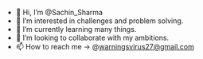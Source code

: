 - 👋 Hi, I’m @Sachin_Sharma
- 👀 I’m interested in challenges and problem solving.
- 🌱 I’m currently learning many things.
- 💞️ I’m looking to collaborate with my ambitions.
- 📫 How to reach me -> @warningsvirus27@gmail.com

<!---
Warningsvirus27/Warningsvirus27 is a ✨ special ✨ repository because its `README.md` (this file) appears on your GitHub profile.
You can click the Preview link to take a look at your changes.
--->
